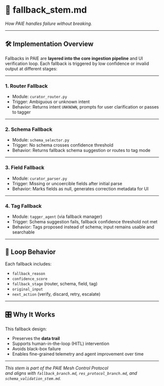 # 🧪 fallback_stem.md  
_How PAIE handles failure without breaking._

---

## 🛠️ Implementation Overview

Fallbacks in PAIE are **layered into the core ingestion pipeline** and UI verification loop. Each fallback is triggered by low confidence or invalid output at different stages:

---

### 1. **Router Fallback**
- Module: `curator_router.py`
- Trigger: Ambiguous or unknown intent
- Behavior: Returns intent `UNKNOWN`, prompts for user clarification or passes to tagger

---

### 2. **Schema Fallback**
- Module: `schema_selector.py`
- Trigger: No schema crosses confidence threshold
- Behavior: Returns fallback schema suggestion or routes to tag mode

---

### 3. **Field Fallback**
- Module: `curator_parser.py`
- Trigger: Missing or uncoercible fields after initial parse
- Behavior: Marks fields as null, generates correction metadata for UI

---

### 4. **Tag Fallback**
- Module: `tagger_agent` (via fallback manager)
- Trigger: Schema suggestion fails, fallback confidence threshold not met
- Behavior: Tags proposed instead of schema; input remains usable and searchable

---

## 🔁 Loop Behavior

Each fallback includes:
- `fallback_reason`
- `confidence_score`
- `fallback_stage` (router, schema, field, tag)
- `original_input`
- `next_action` (verify, discard, retry, escalate)

---

## 🎛️ Why It Works

This fallback design:
- Preserves the **data trail**
- Supports human-in-the-loop (HITL) intervention
- Avoids black-box failure
- Enables fine-grained telemetry and agent improvement over time

---

_This stem is part of the PAIE Mesh Control Protocol  
and aligns with `fallback_branch.md`, `res_protocol_branch.md`, and `schema_validation_stem.md`._

